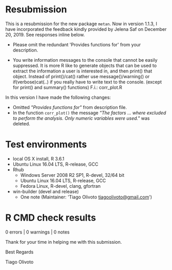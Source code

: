 # Resubmission
This is a resubmission for the new package `metan`. Now in version 1.1.3, I have incorporated the feedback kindly provided by Jelena Saf on December 20, 2019. See responses inline below. 

> 
* Please omit the redundant 'Provides functions for' from your description.

> 
* You write information messages to the console that cannot be easily suppressed. It is more R like to generate objects that can be used to extract the information a user is interested in, and then print() that object. Instead of print()/cat() rather use message()/warning()  or if(verbose)cat(..) if you really have to write text to the console. (except for print() and summary() functions) F.i.: corr_plot.R


In this version I have made the following changes:
* Omitted *"Provides functions for"* from description file.
* In the function `corr_plot()` the message *"The factors ... where excluded to perform the analysis. Only numeric variables were used."* was deleted.


# Test environments

- local OS X install, R 3.6.1
- Ubuntu Linux 16.04 LTS, R-release, GCC
- Rhub
   - Windows Server 2008 R2 SP1, R-devel, 32/64 bit
   - Ubuntu Linux 16.04 LTS, R-release, GCC
   - Fedora Linux, R-devel, clang, gfortran
- win-builder (devel and release)
   - One note (Maintainer: 'Tiago Olivoto <tiagoolivoto@gmail.com>')

# R CMD check results
0 errors | 0 warnings | 0 notes


Thank for your time in helping me with this submission.

Best Regards

Tiago Olivoto  

